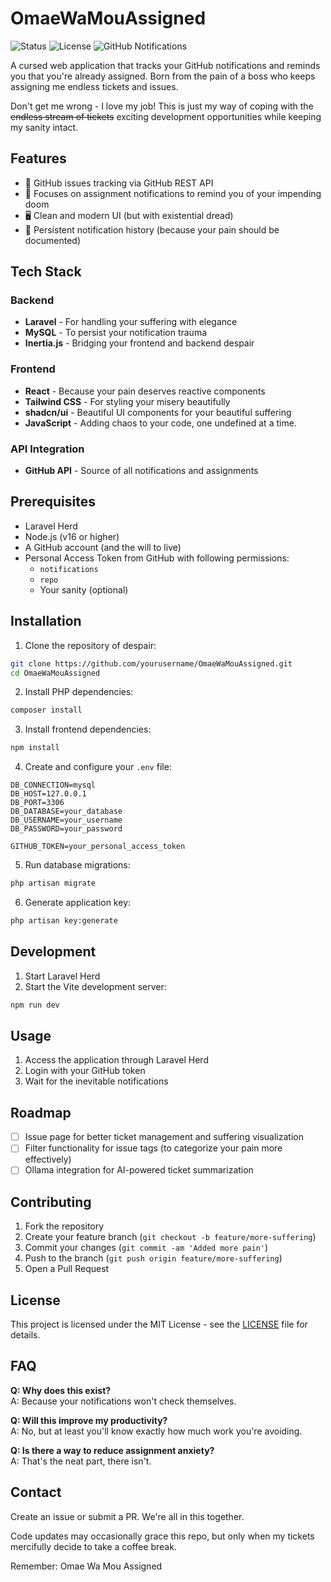 # OmaeWaMouAssigned

![Status](https://img.shields.io/badge/status-you%20are%20already%20assigned-red)
![License](https://img.shields.io/badge/license-MIT-blue)
![GitHub Notifications](https://img.shields.io/badge/notifications-∞-orange)

A cursed web application that tracks your GitHub notifications and reminds you that you're already assigned. Born from the pain of a boss who keeps assigning me endless tickets and issues.

Don't get me wrong - I love my job! This is just my way of coping with the ~~endless stream of tickets~~ exciting development opportunities while keeping my sanity intact.

## Features

- 🔔 GitHub issues tracking via GitHub REST API
- 📝 Focuses on assignment notifications to remind you of your impending doom
- 🖥️ Clean and modern UI (but with existential dread)
- 💾 Persistent notification history (because your pain should be documented)

## Tech Stack

### Backend
- **Laravel** - For handling your suffering with elegance
- **MySQL** - To persist your notification trauma
- **Inertia.js** - Bridging your frontend and backend despair

### Frontend
- **React** - Because your pain deserves reactive components
- **Tailwind CSS** - For styling your misery beautifully
- **shadcn/ui** - Beautiful UI components for your beautiful suffering
- **JavaScript** - Adding chaos to your code, one undefined at a time.

### API Integration
- **GitHub API** - Source of all notifications and assignments

## Prerequisites

- Laravel Herd
- Node.js (v16 or higher)
- A GitHub account (and the will to live)
- Personal Access Token from GitHub with following permissions:
  - `notifications`
  - `repo`
  - Your sanity (optional)

## Installation

1. Clone the repository of despair:
```bash
git clone https://github.com/yourusername/OmaeWaMouAssigned.git
cd OmaeWaMouAssigned
```

2. Install PHP dependencies:
```bash
composer install
```

3. Install frontend dependencies:
```bash
npm install
```

4. Create and configure your `.env` file:
```env
DB_CONNECTION=mysql
DB_HOST=127.0.0.1
DB_PORT=3306
DB_DATABASE=your_database
DB_USERNAME=your_username
DB_PASSWORD=your_password

GITHUB_TOKEN=your_personal_access_token
```

5. Run database migrations:
```bash
php artisan migrate
```

6. Generate application key:
```bash
php artisan key:generate
```

## Development

1. Start Laravel Herd
2. Start the Vite development server:
```bash
npm run dev
```

## Usage

1. Access the application through Laravel Herd
2. Login with your GitHub token
3. Wait for the inevitable notifications

## Roadmap

- [ ] Issue page for better ticket management and suffering visualization
- [ ] Filter functionality for issue tags (to categorize your pain more effectively)
- [ ] Ollama integration for AI-powered ticket summarization

## Contributing

1. Fork the repository
2. Create your feature branch (`git checkout -b feature/more-suffering`)
3. Commit your changes (`git commit -am 'Added more pain'`)
4. Push to the branch (`git push origin feature/more-suffering`)
5. Open a Pull Request

## License

This project is licensed under the MIT License - see the [LICENSE](LICENSE.txt) file for details.

## FAQ

**Q: Why does this exist?**  
A: Because your notifications won't check themselves.

**Q: Will this improve my productivity?**  
A: No, but at least you'll know exactly how much work you're avoiding.

**Q: Is there a way to reduce assignment anxiety?**  
A: That's the neat part, there isn't.

## Contact

Create an issue or submit a PR. We're all in this together.

Code updates may occasionally grace this repo, but only when my tickets mercifully decide to take a coffee break.

Remember: Omae Wa Mou Assigned
